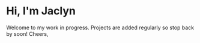 # Hi, I'm Jaclyn
Welcome to my work in progress. Projects are added regularly so stop back by soon!
Cheers,
